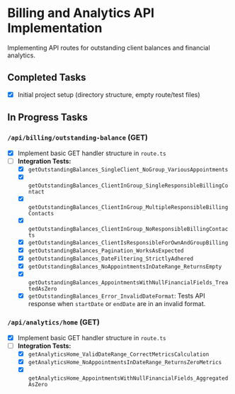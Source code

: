 # Billing and Analytics API Implementation

Implementing API routes for outstanding client balances and financial analytics.

## Completed Tasks

- [x] Initial project setup (directory structure, empty route/test files)

## In Progress Tasks

### `/api/billing/outstanding-balance` (GET)

- [x] Implement basic GET handler structure in `route.ts`
- [ ] **Integration Tests:**
  - [x] `getOutstandingBalances_SingleClient_NoGroup_VariousAppointments`
  - [x] `getOutstandingBalances_ClientInGroup_SingleResponsibleBillingContact`
  - [x] `getOutstandingBalances_ClientInGroup_MultipleResponsibleBillingContacts`
  - [x] `getOutstandingBalances_ClientInGroup_NoResponsibleBillingContacts`
  - [x] `getOutstandingBalances_ClientIsResponsibleForOwnAndGroupBilling`
  - [x] `getOutstandingBalances_Pagination_WorksAsExpected`
  - [x] `getOutstandingBalances_DateFiltering_StrictlyAdhered`
  - [x] `getOutstandingBalances_NoAppointmentsInDateRange_ReturnsEmpty`
  - [x] `getOutstandingBalances_AppointmentsWithNullFinancialFields_TreatedAsZero`
  - [x] `getOutstandingBalances_Error_InvalidDateFormat`: Tests API response when `startDate` or `endDate` are in an invalid format.

### `/api/analytics/home` (GET)

- [x] Implement basic GET handler structure in `route.ts`
- [ ] **Integration Tests:**
  - [x] `getAnalyticsHome_ValidDateRange_CorrectMetricsCalculation`
  - [x] `getAnalyticsHome_NoAppointmentsInDateRange_ReturnsZeroMetrics`
  - [x] `getAnalyticsHome_AppointmentsWithNullFinancialFields_AggregatedAsZero`
